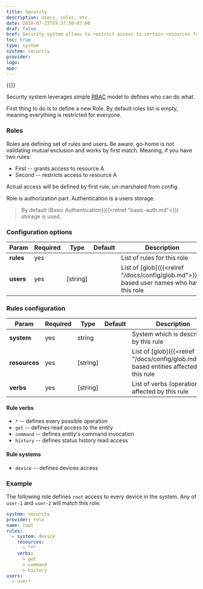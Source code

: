 ```yaml
---
title: Security
description: Users, roles, etc.
date: 2018-07-23T19:37:50-07:00
draf: false
bref: Security system allows to restrict access to certain resources for some users
toc: true
type: system
system: security
provider:
logo:
app:
---
```

{{<provider>}}

Security system leverages simple [RBAC](https://en.wikipedia.org/wiki/Role-based_access_control) model to defines who can do what.

First thing to do is to define a new Role. By default roles list is empty, meaning everything is restricted for everyone. 

### Roles 

Roles are defining set of rules and users. Be aware, go-home is not validating mutual exclusion and works by first match. Meaning, if you have two rules:

* First -- grants access to resource A
* Second -- restricts access to resource A

Actual access will be defined by first rule, un-marshaled from config.

Role is authorization part. Authentication is a users storage. 

> By default [Basic Authentication]({{<relref "basic-auth.md">}}) storage is used. 

### Configuration options

| Param | Required | Type | Default | Description |
|-------|----------|------|---------|-------------|
| **rules** | yes ||| List of rules for this role |
| **users** | yes | [string] || List of [glob]({{<relref "/docs/config/glob.md">}})-based user names who have this role|

### Rules configuration

| Param | Required | Type | Default | Description |
|-------|----------|------|---------|-------------|
| **system** | yes | string || System which is described by this rule | 
| **resources** | yes | [string] || List of [glob]({{<relref "/docs/config/glob.md">}})-based entities affected by this rule |
| **verbs** | yes | [string] || List of verbs (operations) affected by this rule|

#### Rule verbs

* `*` -- defines every possible operation
* `get` -- defines read access to the entity
* `command` -- defines entity's command invocation 
* `history` -- defines status history read access

#### Rule systems

* `device` -- defines devices access

### Example

The following role defines `root` access to every device in the system. Any of `user-1` and `user-2` will match this role: 

```yaml
system: security
provider: role
name: root
rules:
  - system: device
    resources:
      - "*"
    verbs:
      - get
      - command
      - history
users:
  - user*

```